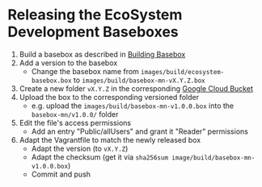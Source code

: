 # Releasing the EcoSystem Development Baseboxes

1. Build a basebox as described in [Building Basebox](building_basebox_en.md)
2. Add a version to the basebox
    - Change the basebox name from `images/build/ecosystem-basebox.box` to `images/build/basebox-mn-vX.Y.Z.box`
3. Create a new folder `vX.Y.Z` in the corresponding [Google Cloud Bucket](https://console.cloud.google.com/storage/browser/cloudogu-ecosystem?project=cloudogu-backend)
4. Upload the box to the corresponding versioned folder
    - e.g. upload the `images/build/basebox-mn-v1.0.0.box` into the `basebox-mn/v1.0.0/` folder
5. Edit the file's access permissions
    - Add an entry "Public/allUsers" and grant it "Reader" permissions
6. Adapt the Vagrantfile to match the newly released box
    - Adapt the version (to `vX.Y.Z`)
    - Adapt the checksum (get it via `sha256sum image/build/basebox-mn-v1.0.0.box`)
    - Commit and push